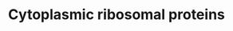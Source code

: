 ---
annotations:
- id: PW:0001066
  parent: regulatory pathway
  type: Pathway Ontology
  value: ribosome biogenesis pathway
authors:
- Kdahlquist
- MaintBot
- Christine Chichester
- Eweitz
description: ''
last-edited: 2021-05-16
organisms:
- Caenorhabditis elegans
redirect_from:
- /index.php/Pathway:WP540
- /instance/WP540
- /instance/WP540_r117042
revision: r117042
schema-jsonld:
- '@context': https://schema.org/
  '@id': https://wikipathways.github.io/pathways/WP540.html
  '@type': Dataset
  creator:
    '@type': Organization
    name: WikiPathways
  description: ''
  keywords:
  - C37A2.7
  - RPL12
  - RPL19
  - RPL21
  - RPL27A
  - RPL28
  - RPL29
  - RPL36
  - RPL36A
  - RPL37
  - RPL39
  - RPL3L
  - RPL41
  - RPL7
  - RPS15A
  - RPS19
  - RPS25
  - RPS26
  - RPS27
  - RPS27A
  - RPS28
  - RPS4Y1
  - RPS6KA2
  - RPS6KA3
  - RPS6KA6
  - RPS6KB2
  - RPS7
  - Y119C1B.4
  - deoxyribonuclease
  - rpa-1
  - rpl-1
  - rpl-10
  - rpl-11.1
  - rpl-13
  - rpl-14
  - rpl-15
  - rpl-16
  - rpl-17
  - rpl-18
  - rpl-2
  - rpl-20
  - rpl-22
  - rpl-23
  - rpl-24.1
  - rpl-25.1
  - rpl-26
  - rpl-27
  - rpl-3
  - rpl-30
  - rpl-31
  - rpl-32
  - rpl-33
  - rpl-34
  - rpl-35
  - rpl-38
  - rpl-4
  - rpl-43
  - rpl-5
  - rpl-6
  - rpl-7A
  - rpl-9
  - rps-0
  - rps-1
  - rps-10
  - rps-11
  - rps-12
  - rps-13
  - rps-14
  - rps-15
  - rps-16
  - rps-17
  - rps-18
  - rps-2
  - rps-20
  - rps-21
  - rps-23
  - rps-24
  - rps-29
  - rps-3
  - rps-30
  - rps-4
  - rps-5
  - rps-6
  - rps-8
  - rps-9
  - rskn-1
  - rsks-1
  - ubq-2
  license: CC0
  name: Cytoplasmic ribosomal proteins
seo: CreativeWork
title: Cytoplasmic ribosomal proteins
wpid: WP540
---